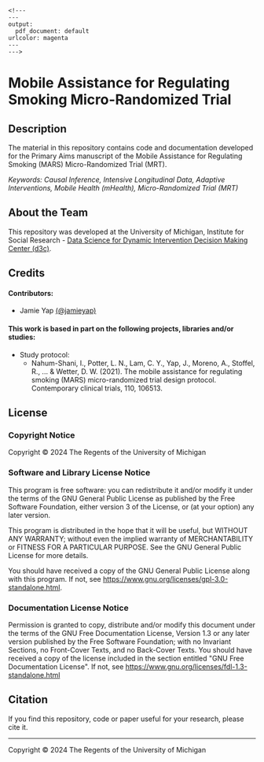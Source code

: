 ```{=html}
<!---
---
output:
  pdf_document: default
urlcolor: magenta
---
--->
```
# Mobile Assistance for Regulating Smoking Micro-Randomized Trial

## Description

The material in this repository contains code and documentation developed for the Primary Aims manuscript of the Mobile Assistance for Regulating Smoking (MARS) Micro-Randomized Trial (MRT).

*Keywords: Causal Inference, Intensive Longitudinal Data, Adaptive Interventions, Mobile Health (mHealth), Micro-Randomized Trial (MRT)*

## About the Team

This repository was developed at the University of Michigan, Institute for Social Research - [Data Science for Dynamic Intervention Decision Making Center (d3c)](https://d3c.isr.umich.edu/).

## Credits

#### Contributors:

-   Jamie Yap [(@jamieyap)](https://github.com/jamieyap)

#### This work is based in part on the following projects, libraries and/or studies:

-   Study protocol:
    -   Nahum-Shani, I., Potter, L. N., Lam, C. Y., Yap, J., Moreno, A., Stoffel, R., ... & Wetter, D. W. (2021). The mobile assistance for regulating smoking (MARS) micro-randomized trial design protocol. Contemporary clinical trials, 110, 106513.

## License

### Copyright Notice

Copyright © 2024 The Regents of the University of Michigan

### Software and Library License Notice

This program is free software: you can redistribute it and/or modify it under the terms of the GNU General Public License as published by the Free Software Foundation, either version 3 of the License, or (at your option) any later version.

This program is distributed in the hope that it will be useful, but WITHOUT ANY WARRANTY; without even the implied warranty of MERCHANTABILITY or FITNESS FOR A PARTICULAR PURPOSE. See the GNU General Public License for more details.

You should have received a copy of the GNU General Public License along with this program. If not, see <https://www.gnu.org/licenses/gpl-3.0-standalone.html>.

### Documentation License Notice

Permission is granted to copy, distribute and/or modify this document under the terms of the GNU Free Documentation License, Version 1.3 or any later version published by the Free Software Foundation; with no Invariant Sections, no Front-Cover Texts, and no Back-Cover Texts. You should have received a copy of the license included in the section entitled "GNU Free Documentation License". If not, see <https://www.gnu.org/licenses/fdl-1.3-standalone.html>

## Citation

If you find this repository, code or paper useful for your research, please cite it.

------------------------------------------------------------------------

Copyright © 2024 The Regents of the University of Michigan
